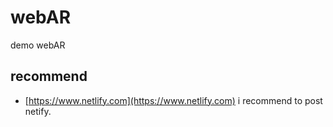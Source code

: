# webAR
demo webAR


## recommend

- [https://www.netlify.com](https://www.netlify.com)
i recommend to post netify. 

